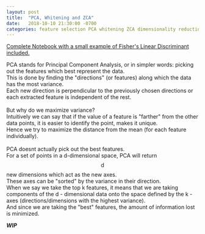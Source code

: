 ```yaml
---
layout: post
title:  "PCA, Whitening and ZCA"
date:   2018-10-10 21:30:00 -0700
categories: feature selection PCA whitening ZCA dimensionality reduction
---
```

<script type="text/javascript" src="https://cdn.mathjax.org/mathjax/latest/MathJax.js?config=TeX-AMS-MML_HTMLorMML"></script>
[Complete Notebook with a small example of Fisher's Linear Discriminant included.](https://github.com/RishabhPatil/FundamentalsOfStatisticalLearning/blob/master/Assignment%202/PCA%20and%20Fisher's.ipynb)

PCA stands for Principal Component Analysis, or in simpler words: picking out the features which best represent the data.<br>
This is done by finding the "directions" (or features) along which the data has the most variance.<br>
Each new direction is perpendicular to the previously chosen directions or each extracted feature is independent of the rest.<br>
<br>
But why do we maximize variance?<br>
Intuitively we can say that if the value of a feature is "farther" from the other data points, it is easier to identify the point, makes it unique.<br>
Hence we try to maximize the distance from the mean (for each feature individually).<br>
<br>
PCA doesnt actually pick out the best features.<br>
For a set of points in a d-dimensional space, PCA will return $$ \text{d} $$ new dimensions which act as the new axes.<br>
These axes can be "sorted" by the variance in their direction.<br>
When we say we take the top k features, it means that we are taking components of the d - dimensional data onto the space defined by the k - axes (directions/dimensions with the highest variance).<br>
And since we are taking the "best" features, the amount of information lost is minimized.<br>

***WIP***